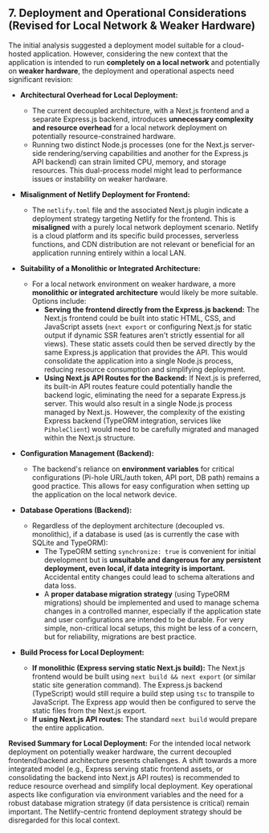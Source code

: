 ## 7. Deployment and Operational Considerations (Revised for Local Network & Weaker Hardware)

The initial analysis suggested a deployment model suitable for a cloud-hosted application. However, considering the new context that the application is intended to run **completely on a local network** and potentially on **weaker hardware**, the deployment and operational aspects need significant revision:

*   **Architectural Overhead for Local Deployment:**
    *   The current decoupled architecture, with a Next.js frontend and a separate Express.js backend, introduces **unnecessary complexity and resource overhead** for a local network deployment on potentially resource-constrained hardware.
    *   Running two distinct Node.js processes (one for the Next.js server-side rendering/serving capabilities and another for the Express.js API backend) can strain limited CPU, memory, and storage resources. This dual-process model might lead to performance issues or instability on weaker hardware.

*   **Misalignment of Netlify Deployment for Frontend:**
    *   The `netlify.toml` file and the associated Next.js plugin indicate a deployment strategy targeting Netlify for the frontend. This is **misaligned** with a purely local network deployment scenario. Netlify is a cloud platform and its specific build processes, serverless functions, and CDN distribution are not relevant or beneficial for an application running entirely within a local LAN.

*   **Suitability of a Monolithic or Integrated Architecture:**
    *   For a local network environment on weaker hardware, a more **monolithic or integrated architecture** would likely be more suitable. Options include:
        *   **Serving the frontend directly from the Express.js backend:** The Next.js frontend could be built into static HTML, CSS, and JavaScript assets (`next export` or configuring Next.js for static output if dynamic SSR features aren't strictly essential for all views). These static assets could then be served directly by the same Express.js application that provides the API. This would consolidate the application into a single Node.js process, reducing resource consumption and simplifying deployment.
        *   **Using Next.js API Routes for the Backend:** If Next.js is preferred, its built-in API routes feature could potentially handle the backend logic, eliminating the need for a separate Express.js server. This would also result in a single Node.js process managed by Next.js. However, the complexity of the existing Express backend (TypeORM integration, services like `PiholeClient`) would need to be carefully migrated and managed within the Next.js structure.

*   **Configuration Management (Backend):**
    *   The backend's reliance on **environment variables** for critical configurations (Pi-hole URL/auth token, API port, DB path) remains a good practice. This allows for easy configuration when setting up the application on the local network device.

*   **Database Operations (Backend):**
    *   Regardless of the deployment architecture (decoupled vs. monolithic), if a database is used (as is currently the case with SQLite and TypeORM):
        *   The TypeORM setting `synchronize: true` is convenient for initial development but is **unsuitable and dangerous for any persistent deployment, even local, if data integrity is important.** Accidental entity changes could lead to schema alterations and data loss.
        *   A **proper database migration strategy** (using TypeORM migrations) should be implemented and used to manage schema changes in a controlled manner, especially if the application state and user configurations are intended to be durable. For very simple, non-critical local setups, this might be less of a concern, but for reliability, migrations are best practice.

*   **Build Process for Local Deployment:**
    *   **If monolithic (Express serving static Next.js build):** The Next.js frontend would be built using `next build && next export` (or similar static site generation command). The Express.js backend (TypeScript) would still require a build step using `tsc` to transpile to JavaScript. The Express app would then be configured to serve the static files from the Next.js export.
    *   **If using Next.js API routes:** The standard `next build` would prepare the entire application.

**Revised Summary for Local Deployment:**
For the intended local network deployment on potentially weaker hardware, the current decoupled frontend/backend architecture presents challenges. A shift towards a more integrated model (e.g., Express serving static frontend assets, or consolidating the backend into Next.js API routes) is recommended to reduce resource overhead and simplify local deployment. Key operational aspects like configuration via environment variables and the need for a robust database migration strategy (if data persistence is critical) remain important. The Netlify-centric frontend deployment strategy should be disregarded for this local context.
